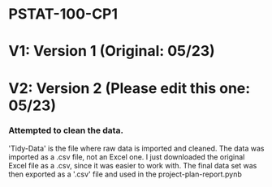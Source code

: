 # PSTAT-100-CP1

# V1: Version 1 (Original: 05/23)
# V2: Version 2 (Please edit this one: 05/23)
### Attempted to clean the data. 
'Tidy-Data' is the file where raw data is imported and cleaned. The data was imported as a .csv file, not an Excel one. I just downloaded the original Excel file as a .csv, since it was easier to work with. The final data set was then exported as a '.csv' file and used in the project-plan-report.pynb
